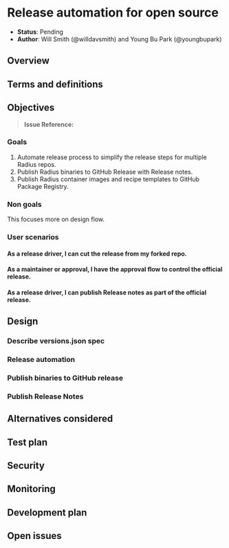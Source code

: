 # Release automation for open source

* **Status**: Pending
* **Author**: Will Smith (@willdavsmith) and Young Bu Park (@youngbupark)

## Overview



## Terms and definitions

<!--
Include any terms, definitions, or acronyms that are used in
this design document to assist the reader. They may or may not
be part of the user-facing experience once implemented, and can
be specific to this design context.
-->

## Objectives

<!--
Describe goals/non-goals and user-scenario of this feature to understand
the end-user goals.
* If the feature shares the same objectives of the existing design, link
  to the existing doc and section rather than repeat the same context.
* If the feature has a scenario, UX, or other product feature design doc,
  link it here and summarize the important parts.
-->

> **Issue Reference:** <!-- (If appropriate) Reference an existing issue that describes the feature or bug. -->

### Goals

1. Automate release process to simplify the release steps for multiple Radius repos.
2. Publish Radius binaries to GitHub Release with Release notes.
3. Publish Radius container images and recipe templates to GitHub Package Registry.

### Non goals

This focuses more on design flow.

### User scenarios

#### As a release driver, I can cut the release from my forked repo.

#### As a maintainer or approval, I have the approval flow to control the official release.

#### As a release driver, I can publish Release notes as part of the official release.

## Design

### Describe versions.json spec

### Release automation

### Publish binaries to GitHub release

### Publish Release Notes




## Alternatives considered

<!--
Describe the alternative designs that were considered or should be considered.
Give a justification for why alternative approaches should be rejected if
possible. 
-->

## Test plan


## Security


## Monitoring


## Development plan


## Open issues

